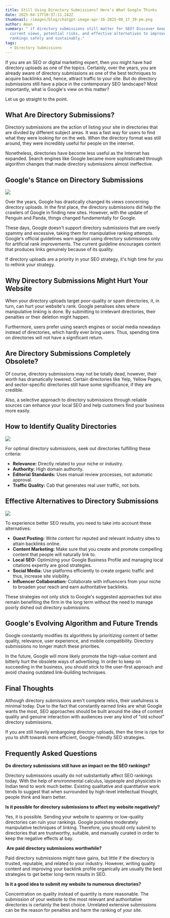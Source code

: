 ```yaml
---
title: Still Using Directory Submissions? Here’s What Google Thinks
date: 2025-04-17T10:37:11.242Z
thumbnail: /images/blog/chatgpt-image-apr-16-2025-09_17_39-pm.png
author: Aman
summary: " if directory submissions still matter for SEO? Discover Google's
  current views, potential risks, and effective alternatives to improve your
  rankings safely and sustainably."
tags:
  - Directory Submissions
---
```

If you are an SEO or digital marketing expert, then you might have had directory uploads as one of the topics. Certainly, over the years, you are already aware of directory submissions as one of the best techniques to acquire backlinks and, hence, attract traffic to your site. But do directory submissions still have a place in the contemporary SEO landscape? Most importantly, what is Google's view on this matter?

Let us go straight to the point.

## **What Are Directory Submissions?**

Directory submissions are the action of listing your site in directories that are divided by different subject areas. It was a fast way for users to find what they were looking for on the web. When the directory format was still around, they were incredibly useful for people on the internet.

Nonetheless, directories have become less useful as the Internet has expanded. Search engines like Google became more sophisticated through algorithm changes that made directory submissions almost ineffective.

## **Google's Stance on Directory Submissions**

![](/images/blog/chatgpt-image-apr-17-2025-04_22_59-pm.png)

Over the years, Google has drastically changed its views concerning directory uploads. In the first place, the directory submissions did help the crawlers of Google in finding new sites. However, with the update of Penguin and Panda, things changed fundamentally for Google.

These days, Google doesn't support directory submissions that are overly spammy and excessive, taking them for manipulative ranking attempts. Google's official guidelines warn against using directory submissions only for artificial rank improvements. The current guideline encourages content that produces links genuinely because of its quality.

If directory uploads are a priority in your SEO strategy, it's high time for you to rethink your strategy.

## **Why Directory Submissions Might Hurt Your Website**

When your directory uploads target poor-quality or spam directories, it, in turn, can hurt your website's rank. Google penalises sites where manipulative linking is done. By submitting to irrelevant directories, their penalties or their deletion might happen.

Furthermore, users prefer using search engines or social media nowadays instead of directories, which hardly ever bring users. Thus, spending time on directories will not have a significant return.

## **Are Directory Submissions Completely Obsolete?**

Of course, directory submissions may not be totally dead, however, their worth has dramatically lowered. Certain directories like Yelp, Yellow Pages, and sector-specific directories still have some significance, if they are credible.

Also, a selective approach to directory submissions through reliable sources can enhance your local SEO and help customers find your business more easily.

## **How to Identify Quality Directories**

![](/images/blog/how-to-identify-quality-directories-visual-selection.png)

For optimal directory submissions, seek out directories fulfilling these criteria:

* **Relevance:** Directly related to your niche or industry.
* **Authority:** High domain authority.
* **Editorial Standards:** Uses manual review processes, not automatic approval.
* **Traffic Quality:** Cab that generates real user traffic, not bots.

## Effective Alternatives to Directory Submissions

![](/images/blog/effective-alternatives-to-directory-submissions-pointers-visual-selection.png)

To experience better SEO results, you need to take into account these alternatives:

* **Guest Posting:** Write content for reputed and relevant industry sites to attain backlinks online.
* **Content Marketing:** Make sure that you create and promote compelling content that people will naturally link to.
* **Local SEO:** Optimizing your Google Business Profile and managing local citations expertly are good strategies.
* **Social Media:** Use platforms efficiently to create organic traffic and thus, increase site visibility.
* **Influencer Collaboration:** Collaborate with influencers from your niche to broaden your reach and earn authoritative backlinks.

These strategies not only stick to Google's suggested approaches but also remain benefiting the firm in the long term without the need to manage poorly dished out directory submissions.

## **Google's Evolving Algorithm and Future Trends**

Google constantly modifies its algorithms by prioritizing content of better quality, relevance, user experience, and mobile compatibility. Directory submissions no longer match these priorities.

In the future, Google will more likely promote the high-value content and bitterly hurt the obsolete ways of advertising. In order to keep on succeeding in the business, you should stick to the user-first approach and avoid chasing outdated link-building techniques.

## **Final Thoughts**

Although directory submissions aren't complete relics, their usefulness is minimal today. Due to the fact that constantly earned links are what Google wants the most, SEO approaches should be built around the idea of content quality and genuine interaction with audiences over any kind of "old school" directory submissions. 

If you are still heavily embargoing directory uploads, then the time is ripe for you to shift towards more efficient, Google-friendly SEO strategies.

## **Frequently Asked Questions**

**Do directory submissions still have an impact on the SEO rankings?**

Directory submissions usually do not substantially affect SEO rankings today. With the help of environmental calculus, laypeople and physicists in Indian tend to work much better. Existing qualitative and quantitative work tends to suggest that when surrounded by high-level intellectual thought, people think and learn better.

**Is it possible for directory submissions to affect my website negatively?**

Yes, it is possible. Sending your website to spammy or low-quality directories can ruin your rankings. Google punishes moderately manipulative techniques of linking. Therefore, you should only submit to directories that are trustworthy, suitable, and manually curated in order to keep the negative effects at bay.

 **Are paid directory submissions worthwhile?**

Paid directory submissions might have gains, but little if the directory is trusted, reputable, and related to your industry. However, writing quality content and improving your backlink profile organically are usually the best strategies to get better long-term results in SEO.

**Is it a good idea to submit my website to numerous directories?**

Concentration on quality instead of quantity is more reasonable. The submission of your website to the most relevant and authoritative directories is certainly the best choice. Unrelated extensive submissions can be the reason for penalties and harm the ranking of your site.